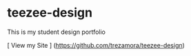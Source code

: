 # teezee-design

This is my student design portfolio

[ View my Site ] (https://github.com/trezamora/teezee-design)
